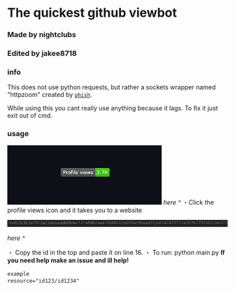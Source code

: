 # The quickest github viewbot
### Made by nightclubs
### Edited by jakee8718
### info
This does not use python requests, but rather a sockets wrapper named "httpzoom" created by [`phish`](https://github.com/phishontop).

While using this you cant really use anything because it lags. To fix it just exit out of cmd.

### usage
![Screenshot](find.png.PNG)
*here ^*
・Click the profile views icon and it takes you to a website

![Screenshot](Id.png.PNG)

*here ^*

・ Copy the id in the top and paste it on line 16. 
・ To run: python main.py 
**If you need help make an issue and ill help!**

```
example
resource="id123/id1234"
```
